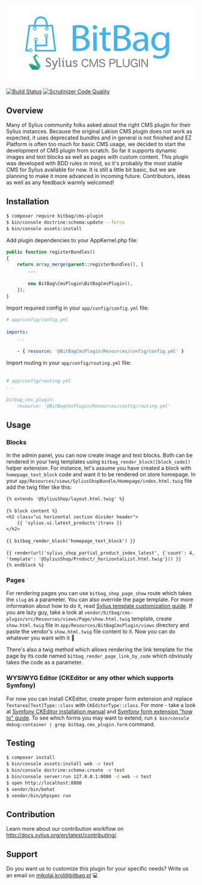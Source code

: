 ![BitBag](https://raw.githubusercontent.com/bitbager/BitBagCommerceAssets/master/SyliusCmsPlugin.png)

[![Build Status](https://travis-ci.org/BitBagCommerce/SyliusCmsPlugin.svg?branch=master)](https://travis-ci.org/bitbag-commerce/CmsPlugin)
[![Scrutinizer Code Quality](https://scrutinizer-ci.com/g/BitBagCommerce/SyliusCmsPlugin/badges/quality-score.png?b=master)](https://scrutinizer-ci.com/g/BitBagCommerce/SyliusCmsPlugin/?branch=master)

## Overview

Many of Sylius community folks asked about the right CMS plugin for their Sylius instances.  Because the original Lakion CMS plugin does not work as expected, it uses deprecated bundles and in general is not finished and EZ Platform is often too much for basic CMS usage, we decided to start the development of CMS plugin from scratch. 
So far it supports dynamic images and text blocks as well as pages with custom content. 
This plugin was developed with BDD rules in mind, so it's probably the most stable CMS for Sylius available for now. 
It is still a little bit basic, but we are planning to make it more advanced in incoming future. Contributors, ideas as well as any feedback warmly welcomed!

## Installation
```bash
$ composer require bitbag/cms-plugin
$ bin/console doctrine:schema:update --force
$ bin/console assets:install
```
    
Add plugin dependencies to your AppKernel.php file:
```php
public function registerBundles()
{
    return array_merge(parent::registerBundles(), [
        ...
        
        new BitBag\CmsPlugin\BitBagCmsPlugin(),
    ]);
}
```

Import required config in your `app/config/config.yml` file:

```yaml
# app/config/config.yml

imports:
    ...
    
    - { resource: '@BitBagCmsPlugin/Resources/config/config.yml' }
```

Import routing in your `app/config/routing.yml` file:

```yaml

# app/config/routing.yml
...

bitbag_cms_plugin:
    resource: '@BitBagCmsPlugin/Resources/config/routing.yml'
```

## Usage

### Blocks

In the admin panel, you can now create image and text blocks. Both can be rendered in your twig templates using `bitbag_render_block([block_code])` helper extension.
For instance, let's assume you have created a block with `homepage_text_block` code and want it to be rendered on store homepage.
In your `app/Resources/views/SyliusShopBundle/Homepage/index.html.twig` file add the twig filter like this:

```twig
{% extends '@SyliusShop/layout.html.twig' %}

{% block content %}
<h2 class="ui horizontal section divider header">
    {{ 'sylius.ui.latest_products'|trans }}
</h2>

{{ bitbag_render_block('homepage_text_block') }}

{{ render(url('sylius_shop_partial_product_index_latest', {'count': 4, 'template': '@SyliusShop/Product/_horizontalList.html.twig'})) }}
{% endblock %}
```

### Pages

For rendering pages you can use `bitbag_shop_page_show` route which takes the `slug` as a parameter. You can also override the page template. 
For more information about how to do it, read [Sylius template customization guide](http://docs.sylius.org/en/latest/customization/template.html). If you are lazy guy, take a look at 
`vendor/bitbag/cms-plugin/src/Resources/views/Page/show.html.twig` template, create `show.html.twig` file in `app/Resources/BitBagCmsPlugin/views` directory and paste 
 the vendor's `show.html.twig` file content to it. 
 Now you can do whatever you want with it :slightly_smiling_face:
 
 There's also a twig method which allows rendering the link template for the page by its code named `bitbag_render_page_link_by_code` which obviously takes the code as a parameter.

### WYSIWYG Editor (CKEditor or any other which supports Symfony)

For now you can install CKEditor, create proper form extension and replace `Textarea[Text]Type::class` with `CKEditorType::class`.
For more - take a look at [Symfony CKEditor installation manual](http://symfony.com/doc/master/bundles/IvoryCKEditorBundle/installation.html) and [Symfony form extension "how to" guide](https://symfony.com/doc/current/form/create_form_type_extension.html).
To see which forms you may want to extend, run `$ bin/console debug:container | grep bitbag.cms_plugin.form` command.

## Testing
```bash
$ composer install
$ bin/console assets:install web -e test
$ bin/console doctrine:schema:create -e test
$ bin/console server:run 127.0.0.1:8080 -d web -e test
$ open http://localhost:8080
$ vendor/bin/behat
$ vendor/bin/phpspec run
```

## Contribution

Learn more about our contribution workflow on http://docs.sylius.org/en/latest/contributing/.

## Support

Do you want us to customize this plugin for your specific needs? Write us an email on mikolaj.krol@bitbag.pl :computer:
